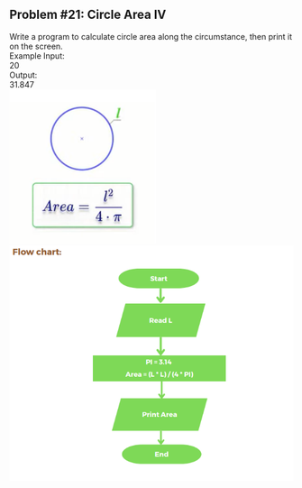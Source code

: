 ## Problem #21: Circle Area IV

Write a program to calculate circle area along the circumstance, then print it on
the screen.
<br>Example Input:
<br>20
<br>Output:
<br>31.847
<br><img src = "../p21-rule.PNG" alt = "problem #21 rule">
<br><img src = "p21-flow-chart.PNG" alt = "problem #21 flow chart">
